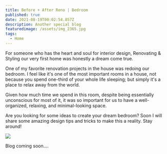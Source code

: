 ```yaml
---
title: Before + After Reno | Bedroom
published: true
date: 2021-08-19T00:02:54.857Z
description: Another special blog
featuredimage: /assets/img_2365.jpg
tags:
  - Home
---
```

For someone who has the heart and soul for interior design, Renovating & Styling our very first home was honestly a dream come true. 

One of my favorite renovation projects in the house was redoing our bedroom. I feel like it's one of the most important rooms in a house, not because you spend one-third of your whole life sleeping; but simply it's a place to relax away from the world. 

Given how much time we spend in this room, despite being essentially unconscious for most of it, it was so important for us to have a well-organized, relaxing, and minimal-looking space. 

Are you looking for some ideas to create your dream bedroom?  Soon I will share some amazing design tips and tricks to make this a reality. Stay around!

![](/assets/before-after.png)

Blog coming soon....